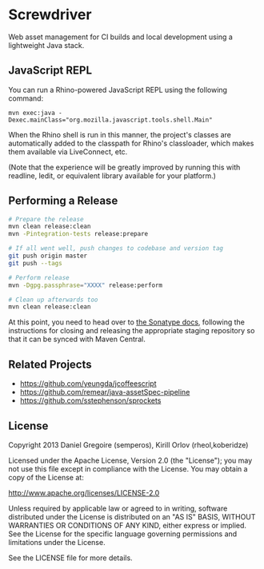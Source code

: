 # Screwdriver #

Web asset management for CI builds and local development using a lightweight Java stack.

## JavaScript REPL ##

You can run a Rhino-powered JavaScript REPL using the following command:

```
mvn exec:java -Dexec.mainClass="org.mozilla.javascript.tools.shell.Main"
```

When the Rhino shell is run in this manner, the project's classes are automatically added to the classpath for Rhino's classloader, which makes them available via LiveConnect, etc.

(Note that the experience will be greatly improved by running this with readline, ledit, or equivalent library available for your platform.)

## Performing a Release ##

```bash
# Prepare the release
mvn clean release:clean
mvn -Pintegration-tests release:prepare

# If all went well, push changes to codebase and version tag
git push origin master
git push --tags

# Perform release
mvn -Dgpg.passphrase="XXXX" release:perform

# Clean up afterwards too
mvn clean release:clean
```

At this point, you need to head over to [the Sonatype docs](https://docs.sonatype.org/display/Repository/Sonatype+OSS+Maven+Repository+Usage+Guide#SonatypeOSSMavenRepositoryUsageGuide-8a.ReleaseIt), following the instructions for closing and releasing the appropriate staging repository so that it can be synced with Maven Central.

## Related Projects ##

 * https://github.com/yeungda/jcoffeescript
 * https://github.com/remear/java-assetSpec-pipeline
 * https://github.com/sstephenson/sprockets

## License ##

Copyright 2013 Daniel Gregoire (semperos), Kirill Orlov (rheol,koberidze)

Licensed under the Apache License, Version 2.0 (the "License");
you may not use this file except in compliance with the License.
You may obtain a copy of the License at:

http://www.apache.org/licenses/LICENSE-2.0

Unless required by applicable law or agreed to in writing, software
distributed under the License is distributed on an "AS IS" BASIS,
WITHOUT WARRANTIES OR CONDITIONS OF ANY KIND, either express or implied.
See the License for the specific language governing permissions and
limitations under the License.

See the LICENSE file for more details.
